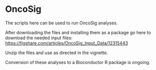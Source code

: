 # OncoSig

The scripts here can be used to run OncoSig analyses.

After downloading the files and installing them as a package go here to download the needed input files: https://figshare.com/articles/OncoSig_Input_Data/12315443

Unzip the files and use as directed in the vignette.

Conversion of these analyses to a Bioconductor R package is ongoing. 
